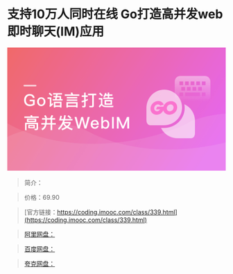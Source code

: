 # 支持10万人同时在线 Go打造高并发web即时聊天(IM)应用

![img](../../assets/5fce07c409df8e6705400304.png)

> 简介：

> 价格：69.90

> [官方链接：https://coding.imooc.com/class/339.html](https://coding.imooc.com/class/339.html)

> [阿里网盘：]()

> [百度网盘：]()

> [夸克网盘：]()
